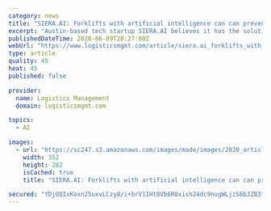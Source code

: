 ```yaml
---
category: news
title: "SIERA.AI: Forklifts with artificial intelligence can can prevent warehouse accidents"
excerpt: "Austin-based tech startup SIERA.AI believes it has the solution: artificial intelligence (AI) empowered forklifts that detect risky behavior and unobserved risks and prevent accidents before they happen."
publishedDateTime: 2020-06-09T20:27:00Z
webUrl: "https://www.logisticsmgmt.com/article/siera.ai_forklifts_with_artificial_intelligence_can_can_prevent_warehouse_a"
type: article
quality: 45
heat: 45
published: false

provider:
  name: Logistics Management
  domain: logisticsmgmt.com

topics:
  - AI

images:
  - url: "https://sc247.s3.amazonaws.com/images/made/images/2020_article/LM2006_F_Ex_Staffing_Education-600px_350_200_bor1_b9b3be_s_c1.jpg"
    width: 352
    height: 202
    isCached: true
    title: "SIERA.AI: Forklifts with artificial intelligence can can prevent warehouse accidents"

secured: "YDjOQIxKoxn25uxvLCzy8/i+brV1IHt8Vb6R8xish24dc9nugWLjzS6bJZB3fD7XAQhmAYqcjL18e7yQ6L1RkBZWMEwc8nT52a3yuX17HConqU3+/kal7AlRoJWoZpGXSO1T7+iZyh3uS2DixrLKgktGOEMLacXoD5Mu5RGgO4sQVUlYhzXDeeY5XBRuSFEy0GKVgZUxhmedz1RtHL+94a/b0Kkc9Rb8UNa1+7XadzFI7AXMk8rpKCeTvhv/KT7ecbFTYCOIGv8sy/dNbE1Iee3D3Ai0CdlCWnT2OoJbzUbaqClSdUG9IiKznVtga8Ll;ltEOKid1gPZEBueMBqj43Q=="
---
```



